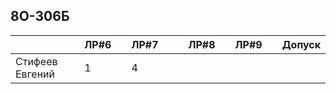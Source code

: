 ## 8О-306Б
|                           | ЛР#6 |   | ЛР#7 |   |   | ЛР#8 |   | ЛР#9 |   |   Допуск   |
|---------------------------|------|---|------|---|---|------|---|------|---|------------|
| Стифеев Евгений           |  1   |   |  4   |   |   |      |   |      |   |            |
